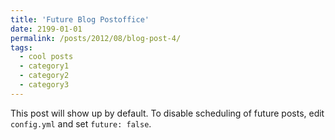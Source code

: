 ```yaml
---
title: 'Future Blog Postoffice'
date: 2199-01-01
permalink: /posts/2012/08/blog-post-4/
tags:
  - cool posts
  - category1
  - category2
  - category3
---
```


This post will show up by default. To disable scheduling of future posts, edit `config.yml` and set `future: false`. 

